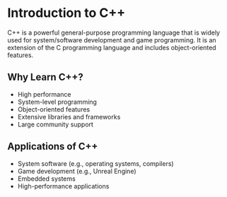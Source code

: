 # Introduction to C++

C++ is a powerful general-purpose programming language that is widely used for system/software development and game programming. It is an extension of the C programming language and includes object-oriented features.

## Why Learn C++?

- High performance
- System-level programming
- Object-oriented features
- Extensive libraries and frameworks
- Large community support

## Applications of C++

- System software (e.g., operating systems, compilers)
- Game development (e.g., Unreal Engine)
- Embedded systems
- High-performance applications

